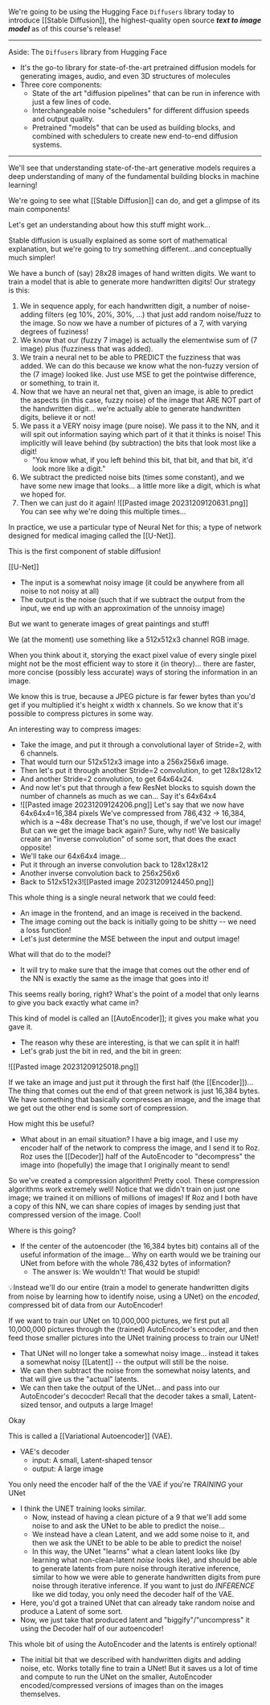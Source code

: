 
We're going to be using the Hugging Face `Diffusers` library today to introduce [[Stable Diffusion]], the highest-quality open source ***text to image model*** as of this course's release!

---
Aside: The `Diffusers` library from Hugging Face
- It's the go-to library for state-of-the-art pretrained diffusion models for generating images, audio, and even 3D structures of molecules
- Three core components:
	- State of the art "diffusion pipelines" that can be run in inference with just a few lines of code.
	- Interchangeable noise "schedulers" for different diffusion speeds and output quality.
	- Pretrained "models" that can be used as building blocks, and combined with schedulers to create new end-to-end diffusion systems.

---


We'll see that understanding state-of-the-art generative models requires a deep understanding of many of the fundamental building blocks in machine learning! 

We're going to see what [[Stable Diffusion]] can do, and get a glimpse of its main components!

Let's get an understanding about how this stuff might work...

Stable diffusion is usually explained as some sort of mathematical explanation, but we're going to try something different...and conceptually much simpler!


We have a bunch of (say) 28x28 images of hand written digits. We want to train a model that is able to generate more handwritten digits!
Our strategy is this:
1. We in sequence apply, for each handwritten digit, a number of noise-adding filters (eg 10%, 20%, 30%, ...) that just add random noise/fuzz to the image. So now we have a number of pictures of a 7, with varying degrees of fuziness!
2. We know that our (fuzzy 7 image) is actually the elementwise sum of (7 image) plus (fuzziness that was added). 
3. We train a neural net to be able to PREDICT the fuzziness that was added. We can do this because we know what the non-fuzzy version of the (7 image) looked like. Just use MSE to get the pointwise difference, or something, to train it.
4. Now that we have an neural net that, given an image, is able to predict the aspects (in this case, fuzzy noise) of the image that ARE NOT part of the handwritten digit... we're actually able to generate handwritten digits, believe it or not!
5. We pass it a VERY noisy image (pure noise). We pass it to the NN, and it will spit out information saying which part of it that it thinks is noise! This implicitly will leave behind (by subtraction) the bits that look most like a digit!
	- "You know what, if you left behind this bit, that bit, and that bit, it'd look more like a digit."
6. We subtract the predicted noise bits (times some constant), and we have some new image that looks... a little more like a digit, which is what we hoped for.
7. Then we can just do it again!
![[Pasted image 20231209120631.png]]
You can see why we're doing this multiple times...

In practice, we use a particular type of Neural Net for this; a type of network designed for medical imaging called the [[U-Net]]. 

This is the first component of stable diffusion!

[[U-Net]]
- The input is a somewhat noisy image (it could be anywhere from all noise to not noisy at all)
- The output is the noise (such that if we subtract the output from the input, we end up with an approximation of the unnoisy image)

But we want to generate images of great paintings and stuff!

We (at the moment) use something like a 512x512x3 channel RGB image.

When you think about it, storying the exact pixel value of every single pixel might not be the most efficient way to store it (in theory)... there are faster, more concise (possibly less accurate) ways of storing the information in an image.

We know this is true, because a JPEG picture is far fewer bytes than you'd get if you multiplied it's height x width x channels. So we know that it's possible to compress pictures in some way.

An interesting way to compress images:
- Take the image, and put it through a convolutional layer of Stride=2, with 6 channels.
- That would turn our 512x512x3 image into a 256x256x6 image.
- Then let's put it through another Stride=2 convolution, to get 128x128x12
- And another Stride=2 convolution, to get 64x64x24.
- And now let's put that through a few ResNet blocks to squish down the number of channels as much as we can... Say it's 64x64x4
- ![[Pasted image 20231209124206.png]]
Let's say that we now have 64x64x4=16,384 pixels
We've compressed from 786,432 -> 16,384, which is a ~48x decrease
That's no use, though, if we've lost our image! But can we get the image back again? Sure, why not!
We basically create an "inverse convolution" of some sort, that does the exact opposite!
- We'll take our 64x64x4 image...
- Put it through an inverse convolution back to 128x128x12
- Another inverse convolution back to 256x256x6
- Back to 512x512x3![[Pasted image 20231209124450.png]]

This whole thing is a single neural network that we could feed:
- An image in the frontend, and an image is received in the backend.
- The image coming out the back is initially going to be shitty -- we need a loss function!
- Let's just determine the MSE between the input and output image!

What will that do to the model?
- It will try to make sure that the image that comes out the other end of the NN is exactly the same as the image that goes into it!

This seems really boring, right? What's the point of a model that only learns to give you back exactly what came in?

This kind of model is called an [[AutoEncoder]]; it gives you make what you gave it.
- The reason why these are interesting, is that we can split it in half!
- Let's grab just the bit in red, and the bit in green:

![[Pasted image 20231209125018.png]]

If we take an image and just put it through the first half (the [[Encoder]])... The thing that comes out the end of that green network is just 16,384 bytes. We have something that basically compresses an image, and the image that we get out the other end is some sort of compression.

How might this be useful?
- What about in an email situation? I have a big image, and I use my encoder half of the network to compress the image, and I send it to Roz. Roz uses the [[Decoder]] half of the AutoEncoder to "decompress" the image into (hopefully) the image that I originally meant to send! 

So we've created a compression algorithm! Pretty cool.
These compression algorithms work extremely well! Notice that we didn't train on just one image; we trained it on millions of millions of images!
If Roz and I both have a copy of this NN, we can share copies of images by sending just that compressed version of the image. Cool!

Where is this going?
- If the center of the autoencoder (the 16,384 bytes bit) contains all of the useful information of the image... Why on earth would we be training our UNet from before with the whole 786,432 bytes of information?
	- The answer is: We wouldn't! That would be stupid!

💡Instead we'll do our entire {train a model to generate handwritten digits from noise by learning how to identify noise, using a UNet} on the *encoded*, compressed bit of data from our AutoEncoder!

If we want to train our UNet on 10,000,000 pictures, we first put all 10,000,000 pictures through the (trained) AutoEncoder's encoder, and then feed those smaller pictures into the UNet training process to train our UNet!
- That UNet will no longer take a somewhat noisy image... instead it takes a somewhat noisy [[Latent]] -- the output will still be the noise.
- We can then subtract the noise from the somewhat noisy latents, and that will give us the "actual" latents.
- We can then take the output of the UNet... and pass into our AutoEncoder's decocder! Recall that the decoder takes a small, Latent-sized tensor, and outputs a large Image!

Okay

This is called a [[Variational Autoencoder]] (VAE).
- VAE's decoder
	- input: A small, Latent-shaped tensor
	- output: A large image

You only need the encoder half of the the VAE if you're *TRAINING* your UNet
- I think the UNET training looks similar.
	- Now, instead of having a clean picture of a 9 that we'll add some noise to and ask the UNet to be able to predict the noise...
	- We instead have a clean Latent, and we add some noise to it, and then we ask the UNEt to be able to be able to predict the noise!
	- In this way, the UNet "learns" what a clean latent looks like (by learning what non-clean-latent *noise* looks like), and should be able to generate latents from pure noise through iterative inference, similar to how we were able to generate handwritten digits from pure noise through iterative inference.
If you want to just do *INFERENCE* like we did today, you only need the decoder half of the VAE.
- Here, you'd got a trained UNet that can already take random noise and produce a Latent of some sort.
- Now, we just take that produced latent and "biggify"/"uncompress" it using the Decoder half of our autoencoder!

This whole bit of using the AutoEncoder and the latents is entirely optional!
- The initial bit that we described with handwritten digits and adding noise, etc. Works totally fine to train a UNet! But it saves us a lot of time and compute to run the UNet on the smaller, AutoEncoder encoded/compressed versions of images than on the images themselves.















